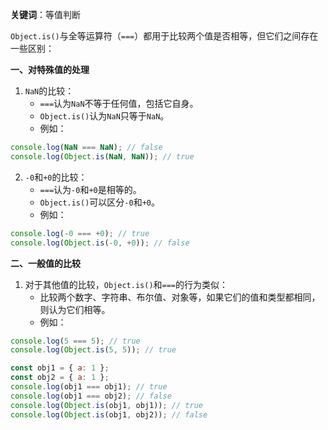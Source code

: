 **关键词**：等值判断

`Object.is()`与全等运算符（`===`）都用于比较两个值是否相等，但它们之间存在一些区别：

**一、对特殊值的处理**

1. `NaN`的比较：
   - `===`认为`NaN`不等于任何值，包括它自身。
   - `Object.is()`认为`NaN`只等于`NaN`。
   - 例如：

```javascript
console.log(NaN === NaN); // false
console.log(Object.is(NaN, NaN)); // true
```

2. `-0`和`+0`的比较：
   - `===`认为`-0`和`+0`是相等的。
   - `Object.is()`可以区分`-0`和`+0`。
   - 例如：

```javascript
console.log(-0 === +0); // true
console.log(Object.is(-0, +0)); // false
```

**二、一般值的比较**

1. 对于其他值的比较，`Object.is()`和`===`的行为类似：
   - 比较两个数字、字符串、布尔值、对象等，如果它们的值和类型都相同，则认为它们相等。
   - 例如：

```javascript
console.log(5 === 5); // true
console.log(Object.is(5, 5)); // true

const obj1 = { a: 1 };
const obj2 = { a: 1 };
console.log(obj1 === obj1); // true
console.log(obj1 === obj2); // false
console.log(Object.is(obj1, obj1)); // true
console.log(Object.is(obj1, obj2)); // false
```
